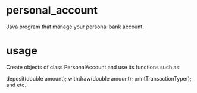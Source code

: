 # personal_account
Java program that manage your personal bank account.
# usage
Create objects of class PersonalAccount and use its functions such as:

deposit(double amount);
withdraw(double amount);
printTransactionType();
and etc.
